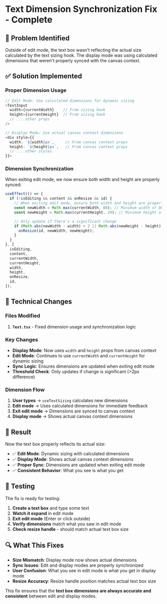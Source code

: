 # Text Dimension Synchronization Fix - Complete

## 🎯 **Problem Identified**

Outside of edit mode, the text box wasn't reflecting the actual size calculated by the text sizing hook. The display mode was using calculated dimensions that weren't properly synced with the canvas context.

## ✅ **Solution Implemented**

### **Proper Dimension Usage**

```typescript
// Edit Mode: Use calculated dimensions for dynamic sizing
<TextInput
  width={currentWidth}    // From sizing hook
  height={currentHeight}  // From sizing hook
  // ... other props
/>

// Display Mode: Use actual canvas context dimensions
<div style={{
  width: `${width}px`,     // From canvas context props
  height: `${height}px`,   // From canvas context props
  // ... other styles
}}>
```

### **Dimension Synchronization**

When exiting edit mode, we now ensure both width and height are properly synced:

```typescript
useEffect(() => {
  if (!isEditing && content && onResize && id) {
    // When exiting edit mode, ensure both width and height are properly set
    const newWidth = Math.max(currentWidth, 80); // Minimum width of 80px
    const newHeight = Math.max(currentHeight, 24); // Minimum height of 24px

    // Only update if there's a significant change
    if (Math.abs(newWidth - width) > 2 || Math.abs(newHeight - height) > 2) {
      onResize(id, newWidth, newHeight);
    }
  }
}, [
  isEditing,
  content,
  currentWidth,
  currentHeight,
  width,
  height,
  onResize,
  id,
]);
```

## 🔧 **Technical Changes**

### **Files Modified**

1. **`Text.tsx`** - Fixed dimension usage and synchronization logic

### **Key Changes**

- **Display Mode**: Now uses `width` and `height` props from canvas context
- **Edit Mode**: Continues to use `currentWidth` and `currentHeight` for dynamic sizing
- **Sync Logic**: Ensures dimensions are updated when exiting edit mode
- **Threshold Check**: Only updates if change is significant (>2px difference)

### **Dimension Flow**

1. **User types** → `useTextSizing` calculates new dimensions
2. **Edit mode** → Uses calculated dimensions for immediate feedback
3. **Exit edit mode** → Dimensions are synced to canvas context
4. **Display mode** → Shows actual canvas context dimensions

## 🎉 **Result**

Now the text box properly reflects its actual size:

- ✅ **Edit Mode**: Dynamic sizing with calculated dimensions
- ✅ **Display Mode**: Shows actual canvas context dimensions
- ✅ **Proper Sync**: Dimensions are updated when exiting edit mode
- ✅ **Consistent Behavior**: What you see is what you get

## 🧪 **Testing**

The fix is ready for testing:

1. **Create a text box** and type some text
2. **Watch it expand** in edit mode
3. **Exit edit mode** (Enter or click outside)
4. **Verify dimensions** match what you saw in edit mode
5. **Check resize handle** - should match actual text box size

## 🔍 **What This Fixes**

- **Size Mismatch**: Display mode now shows actual dimensions
- **Sync Issues**: Edit and display modes are properly synchronized
- **User Confusion**: What you see in edit mode is what you get in display mode
- **Resize Accuracy**: Resize handle position matches actual text box size

This fix ensures that the **text box dimensions are always accurate and consistent** between edit and display modes.
